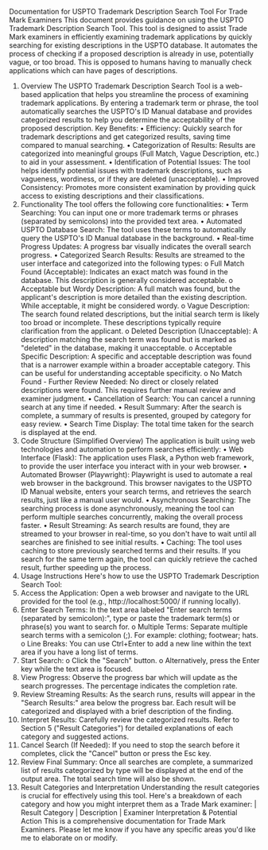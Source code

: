 Documentation for USPTO Trademark Description Search Tool
For Trade Mark Examiners
This document provides guidance on using the USPTO Trademark Description Search Tool. This tool is designed to assist Trade Mark examiners in efficiently examining trademark applications by quickly searching for existing descriptions in the USPTO database. It automates the process of checking if a proposed description is already in use, potentially vague, or too broad. This is opposed to humans having to manually check applications which can have pages of descriptions.
1. Overview
The USPTO Trademark Description Search Tool is a web-based application that helps you streamline the process of examining trademark applications. By entering a trademark term or phrase, the tool automatically searches the USPTO's ID Manual database and provides categorized results to help you determine the acceptability of the proposed description.
Key Benefits:
•	Efficiency: Quickly search for trademark descriptions and get categorized results, saving time compared to manual searching.
•	Categorization of Results: Results are categorized into meaningful groups (Full Match, Vague Description, etc.) to aid in your assessment.
•	Identification of Potential Issues: The tool helps identify potential issues with trademark descriptions, such as vagueness, wordiness, or if they are deleted (unacceptable).
•	Improved Consistency: Promotes more consistent examination by providing quick access to existing descriptions and their classifications.
2. Functionality
The tool offers the following core functionalities:
•	Term Searching: You can input one or more trademark terms or phrases (separated by semicolons) into the provided text area.
•	Automated USPTO Database Search: The tool uses these terms to automatically query the USPTO's ID Manual database in the background.
•	Real-time Progress Updates: A progress bar visually indicates the overall search progress.
•	Categorized Search Results: Results are streamed to the user interface and categorized into the following types:
o	Full Match Found (Acceptable): Indicates an exact match was found in the database. This description is generally considered acceptable.
o	Acceptable but Wordy Description: A full match was found, but the applicant's description is more detailed than the existing description. While acceptable, it might be considered wordy.
o	Vague Description: The search found related descriptions, but the initial search term is likely too broad or incomplete. These descriptions typically require clarification from the applicant.
o	Deleted Description (Unacceptable): A description matching the search term was found but is marked as "deleted" in the database, making it unacceptable.
o	Acceptable Specific Description: A specific and acceptable description was found that is a narrower example within a broader acceptable category. This can be useful for understanding acceptable specificity.
o	No Match Found - Further Review Needed: No direct or closely related descriptions were found. This requires further manual review and examiner judgment.
•	Cancellation of Search: You can cancel a running search at any time if needed.
•	Result Summary: After the search is complete, a summary of results is presented, grouped by category for easy review.
•	Search Time Display: The total time taken for the search is displayed at the end.
3. Code Structure (Simplified Overview)
The application is built using web technologies and automation to perform searches efficiently:
•	Web Interface (Flask): The application uses Flask, a Python web framework, to provide the user interface you interact with in your web browser.
•	Automated Browser (Playwright): Playwright is used to automate a real web browser in the background. This browser navigates to the USPTO ID Manual website, enters your search terms, and retrieves the search results, just like a manual user would.
•	Asynchronous Searching: The searching process is done asynchronously, meaning the tool can perform multiple searches concurrently, making the overall process faster.
•	Result Streaming: As search results are found, they are streamed to your browser in real-time, so you don't have to wait until all searches are finished to see initial results.
•	Caching: The tool uses caching to store previously searched terms and their results. If you search for the same term again, the tool can quickly retrieve the cached result, further speeding up the process.
4. Usage Instructions
Here's how to use the USPTO Trademark Description Search Tool:
1.	Access the Application: Open a web browser and navigate to the URL provided for the tool (e.g., http://localhost:5000/ if running locally).
2.	Enter Search Terms: In the text area labeled "Enter search terms (separated by semicolon):", type or paste the trademark term(s) or phrase(s) you want to search for.
o	Multiple Terms: Separate multiple search terms with a semicolon (;). For example: clothing; footwear; hats.
o	Line Breaks: You can use Ctrl+Enter to add a new line within the text area if you have a long list of terms.
3.	Start Search:
o	Click the "Search" button.
o	Alternatively, press the Enter key while the text area is focused.
4.	View Progress: Observe the progress bar which will update as the search progresses. The percentage indicates the completion rate.
5.	Review Streaming Results: As the search runs, results will appear in the "Search Results:" area below the progress bar. Each result will be categorized and displayed with a brief description of the finding.
6.	Interpret Results: Carefully review the categorized results. Refer to Section 5 ("Result Categories") for detailed explanations of each category and suggested actions.
7.	Cancel Search (If Needed): If you need to stop the search before it completes, click the "Cancel" button or press the Esc key.
8.	Review Final Summary: Once all searches are complete, a summarized list of results categorized by type will be displayed at the end of the output area. The total search time will also be shown.
5. Result Categories and Interpretation
Understanding the result categories is crucial for effectively using this tool. Here's a breakdown of each category and how you might interpret them as a Trade Mark examiner:
| Result Category | Description | Examiner Interpretation & Potential Action
This is a comprehensive documentation for Trade Mark Examiners. Please let me know if you have any specific areas you'd like me to elaborate on or modify.

